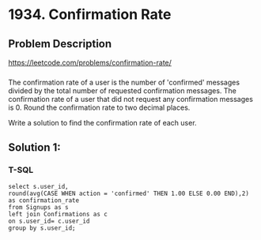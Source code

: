 # 1934. Confirmation Rate

## Problem Description
https://leetcode.com/problems/confirmation-rate/
###
The confirmation rate of a user is the number of 'confirmed' messages divided by the total number of requested confirmation messages. The confirmation rate of a user that did not request any confirmation messages is 0. Round the confirmation rate to two decimal places.

Write a solution to find the confirmation rate of each user.

## Solution 1:
### T-SQL
```
select s.user_id, 
round(avg(CASE WHEN action = 'confirmed' THEN 1.00 ELSE 0.00 END),2) as confirmation_rate
from Signups as s 
left join Confirmations as c 
on s.user_id= c.user_id 
group by s.user_id;
```

